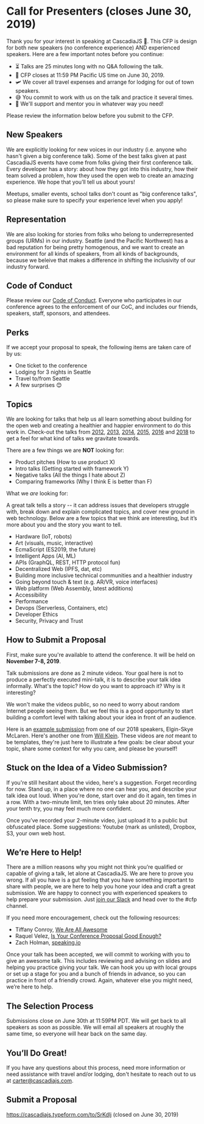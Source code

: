 # Call for Presenters (closes June 30, 2019)

Thank you for your interest in speaking at CascadiaJS 🌲. This CFP is design for both new speakers (no conference experience) AND experienced speakers. Here are a few important notes before you continue:

* ⏳ Talks are 25 minutes long with no Q&A following the talk.
* 📆 CFP closes at 11:59 PM Pacific US time on June 30, 2019.
* 🛩 We cover all travel expenses and arrange for lodging for out of town speakers.
* 😅 You commit to work with us on the talk and practice it several times.
* 🙌 We'll support and mentor you in whatever way you need!

Please review the information below before you submit to the CFP.

## New Speakers

We are explicitly looking for new voices in our industry (i.e. anyone who hasn't given a big conference talk). Some of the best talks given at past CascadiaJS events have come from folks giving their first conference talk. Every developer has a story: about how they got into this industry, how their team solved a problem, how they used the open web to create an amazing experience. We hope that you’ll tell us about yours! 

Meetups, smaller events, school talks don't count as "big conference talks", so please make sure to specify your experience level when you apply!

## Representation

We are also looking for stories from folks who belong to underrepresented groups (URMs) in our industry. Seattle (and the Pacific Northwest) has a bad reputation for being pretty homogenous, and we want to create an environment for all kinds of speakers, from all kinds of backgrounds, because we beleive that makes a difference in shifting the inclusivity of our industry forward. 

## Code of Conduct

Please review our [Code of Conduct](https://github.com/cascadiajs/2018.cascadiajs.com/blob/master/code-of-conduct.md). Everyone who participates in our conference agrees to the enforcement of our CoC, and includes our friends, speakers, staff, sponsors, and attendees.

## Perks

If we accept your proposal to speak, the following items are taken care of by us:

* One ticket to the conference
* Lodging for 3 nights in Seattle
* Travel to/from Seattle
* A few surprises 😊

## Topics

We are looking for talks that help us all learn something about building for the open web and creating a healthier and happier environment to do this work in. Check-out the talks from [2012](https://www.youtube.com/watch?v=y0VFbYJlPHw&list=PLLiioAbFTbKMtmUbLWDzpUzayRLC5s2NZ), [2013](https://www.youtube.com/watch?v=mb1BaxfIAoU&list=PLLiioAbFTbKP9CxF9Fu4_NQteU_v9wkA3), [2014](https://www.youtube.com/watch?v=ynmLwV4z8fA&list=PLLiioAbFTbKMoXtKtyj_3eCfzD-eT05gl), [2015](https://www.youtube.com/watch?v=jWDZP8twWDg&list=PLLiioAbFTbKNpjG_yNpNfhAmQ9KsxFzX7), [2016](https://www.youtube.com/watch?v=PTWLViHkwf4&list=PLLiioAbFTbKNKyP1m4dmW_xu9byJOPMHe) and [2018](https://2018.cascadiajs.com/speakers/shannon-foster) to get a feel for what kind of talks we gravitate towards. 

There are a few things we are **NOT** looking for:

* Product pitches (How to use product X)
* Intro talks (Getting started with framework Y)
* Negative talks (All the things I hate about Z)
* Comparing frameworks (Why I think E is better than F)

What we *are* looking for:

A great talk tells a story -- it can address issues that developers struggle with, break down and explain complicated topics, and cover new ground in web technology. Below are a few topics that we think are interesting, but it’s more about you and the story you want to tell.

* Hardware (IoT, robots)
* Art (visuals, music, interactive)
* EcmaScript (ES2019, the future)
* Intelligent Apps (AI, ML)
* APIs (GraphQL, REST, HTTP protocol fun)
* Decentralized Web (IPFS, dat, etc)
* Building more inclusive technical communities and a healthier industry
* Going beyond touch & text (e.g. AR/VR, voice interfaces)
* Web platform (Web Assembly, latest additions)
* Accessibility
* Performance
* Devops (Serverless, Containers, etc)
* Developer Ethics
* Security, Privacy and Trust

## How to Submit a Proposal

First, make sure you're available to attend the conference. It will be held on **November 7-8, 2019**.

Talk submissions are done as 2 minute videos. Your goal here is not to produce a perfectly executed mini-talk, it is to describe your talk idea informally. What's the topic? How do you want to approach it? Why is it interesting? 

We won't make the videos public, so no need to worry about random Internet people seeing them. But we feel this is a good opportunity to start building a comfort level with talking about your idea in front of an audience.

Here is an [example submission](https://www.youtube.com/watch?v=VcYSf2EWFKk&feature=youtu.be) from one of our 2018 speakers, Elgin-Skye McLaren. Here's another one from [Will Klein](https://drive.google.com/file/d/12onj0eQPspOj1bSkL8waM-m52vZgL2IY/view). These videos are *not* meant to be templates, they're just here to illustrate a few goals: be clear about your topic, share some context for why you care, and please be yourself!

## Stuck on the Idea of a Video Submission?

If you're still hesitant about the video, here's a suggestion. Forget recording for now. Stand up, in a place where no one can hear you, and describe your talk idea out loud. When you're done, start over and do it again, ten times in a row. With a two-minute limit, ten tries only take about 20 minutes. After your tenth try, you may feel much more confident. 

Once you’ve recorded your 2-minute video, just upload it to a public but obfuscated place. Some suggestions: Youtube (mark as unlisted), Dropbox, S3, your own web host. 

## We’re Here to Help!

There are a million reasons why you might not think you’re qualified or capable of giving a talk, let alone at CascadiaJS. We are here to prove you wrong. If all you have is a gut feeling that you have something important to share with people, we are here to help you hone your idea and craft a great submission. We are happy to connect you with experienced speakers to help prepare your submission. Just [join our Slack](https://join.slack.com/t/cascadiajs/shared_invite/enQtMzcyMjkzMDk0NjQwLTc3YmJiMTk0NTZjNDBjMzg2YTMxNDA4Njk3YTgyZWY0MGM4NjVhZTI0YTUzYTRmYzRlNThhNTIxOGNkMDU1ZGU) and head over to the #cfp channel. 

If you need more encouragement, check out the following resources:

* Tiffany Conroy, [We Are All Awesome](http://weareallaweso.me/)
* Raquel Velez, [Is Your Conference Proposal Good Enough?](http://rckbt.me/2014/01/conference-proposals/)
* Zach Holman, [speaking.io](http://speaking.io/plan/writing-a-cfp/)

Once your talk has been accepted, we will commit to working with you to give an awesome talk. This includes reviewing and advising on slides and helping you practice giving your talk. We can hook you up with local groups or set up a stage for you and a bunch of friends in advance, so you can practice in front of a friendly crowd. Again, whatever else you might need, we’re here to help.

## The Selection Process

Submissions close on June 30th at 11:59PM PDT. We will get back to all speakers as soon as possible. We will email all speakers at roughly the same time, so everyone will hear back on the same day.

## You’ll Do Great!

If you have any questions about this process, need more information or need assistance with travel and/or lodging, don't hesitate to reach out to us at carter@cascadiajs.com.

## Submit a Proposal

https://cascadiajs.typeform.com/to/SrKdlj (closed on June 30, 2019)
